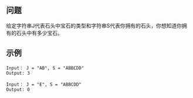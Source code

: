 ## 问题

给定字符串J代表石头中宝石的类型和字符串S代表你拥有的石头，你想知道你拥有的石头中有多少宝石。

## 示例

```
Input： J = "AB", S = "ABBCDD"
Output: 3
```

```
Input： J = "E", S = "ABBCDD"
Output: 0
```